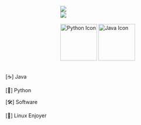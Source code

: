 <div align="center">
  <div style="display: inline-block; text-align: left;">
    <img src="https://github-readme-stats.vercel.app/api?username=frantisek-vojta&show_icons=true&theme=dark" />
    <br>
    <img src="https://github-readme-stats.vercel.app/api/top-langs/?username=frantisek-vojta&langs_count=4&layout=compact&theme=dark&exclude_repo=starbucks-vojta,animacce-JS" />
    <br><br>
    <img src="https://techstack-generator.vercel.app/python-icon.svg" alt="Python Icon" width="100">
    <img src="https://techstack-generator.vercel.app/java-icon.svg" alt="Java Icon" width="100">
    <br><br>
  </div>
</div>
<div padding-left:25px>
    <p>[☕] Java</p>
    <p>[🐍] Python</p>
    <p>[🛠️] Software</p>
    <p>[🐧] Linux Enjoyer</p>
  
</div>
